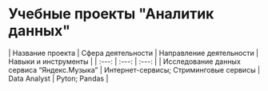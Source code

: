 # Учебные проекты "Аналитик данных"

| Название проекта                            | Сфера деятельности   | Направление деятельности | Навыки и инструменты   |
| :---:                                       | :---: | :---: |
| Исследование данных сервиса “Яндекс.Музыка” | Интернет-сервисы; Стриминговые сервисы   | Data Analyst   | Pyton; Pandas  |
